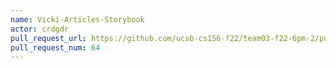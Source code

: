 ```yaml
---
name: Vicki-Articles-Storybook
actor: crdgdr
pull_request_url: https://github.com/ucsb-cs156-f22/team03-f22-6pm-2/pull/64
pull_request_num: 64
---
```

